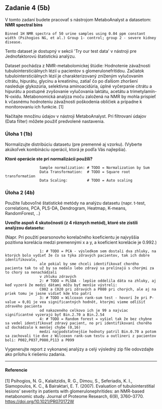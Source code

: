 ## Zadanie 4 (5b)

V tomto zadaní budete pracovať s nástrojom MetaboAnalyst a datasetom: **NMR spectral bins**
    
`Binned 1H NMR spectra of 50 urine samples using 0.04 ppm constant width (Psihogios NG, et al.) Group 1- control; group 2 - severe kidney disease.`
    
Tento dataset je dostupný v sekcii 'Try our test data' v nástroji pre Jednofaktorovú štatistickú analýzu. 

Dataset pochádza z NMR-metabolomickej štúdie: Hodnotenie závažnosti tubulointersticiálnych lézií u pacientov s glomerulonefritídou. Začiatok tubulointersticiálnych lézií je charakterizovaný zníženým vylučovaním citrátu, hipurátu, glycínu a kreatinínu, zatiaľ čo po ďalšom zhoršení nasleduje glykozúria, selektívna aminoacidúria, úplné vyčerpanie citrátu a hipurátu a postupné zvyšovanie vylučovania laktátu, acetátu a trimetylamín-N-oxidu. Metabonomická analýza moču založená na NMR by mohla prispieť k včasnému hodnoteniu závažnosti poškodenia obličiek a prípadne k monitorovaniu ich funkcie. [1]


Načítajte množinu údajov v nástroji MetaboAnalyst. Pri filtrovaní údajov (Data filter) môžete použiť predvolené nastavenia.

### Úloha 1 (1b)

Normalizujte distribúciu datasetu (pre premenné aj vzorku).
(Vyberte akúkoľvek kombináciu operácií, ktorá je podľa Vás najlepšia).

**Ktoré operácie ste pri normalizácii použili?**

                    Sample normalization: # TODO = Normalization by Sum
                    Data Transformation:  # TODO = Square root transformation
                    Data Scaling:         # TODO = Auto scaling
### Úloha 2 (4b)

Použite ľubovoľné štatistické metódy na analýzu datasetu (napr. t-test, correlations, PCA, PLS-DA, Dendrogram, Heatmap, K-means, RandomForest, ..) 

**Uveďte aspoň 4 skutočnosti (z 4 rôznych metód), ktoré ste zistili analýzou datasetu:**

(Napr. Pri použití pearsonovho korelačného koeficientu je najvyššia pozitívna korelácia medzi premennými x a y, a koeficient korelácie je 0.992.)

                    1: # TODO = PCA - výsledkom sem dostali dva zhluky, na ktorých bolo vydieť že čo sa týka zdravých pacientov, tak ich dobre identifikovalo,
                    ale pokial by sme chceli identifikovať chorého pacienta tak to už by sa nedalo lebo zdravý sa prelínajú s chorými za to chorý sa nenachádzali 
                    v zhluku zdravých
                    2: # TODO = PLSDA - lepšie oddelila dáta na zhluky, aj keď vyzerá že medzi dátami môžu byť menšie výstreli:
                    C002 a C020 pri zdravých a P080 pri chorých, ale aj na priek tomu je jasne vidieť kde kto patrí
                    3: # TODO = Wilcoxon rank-sum test - hovorí že pri P-value = 0,01 je vea significantných hodnôt, ktorými vieme odlíšiť zdravého pacienta 
                    od nakazeného celkovo ich je 99 a najviac significantné vyzerajú byť Bin.2.70 a Bin.2.54
                    4: # TODO = Random forest = vyšiel tak že bez chybne sa vedel identifikovať zdravý pacient, no pri identifikovaní chorého už dochádzalo k menšej chybe (0,16)
                    medzi najpodstatnejšie hodnoty patril Bin.0.70 a potom sa zachovali tie dve z Wilcoxon rank-sum testu a outlineri z pacientov boli: P002,P037,P080,P113 a P099
                    

Vygenerujte report z vykonanej analýzy a celý výsledný zip file odovzdajte ako prílohu k riešeniu zadania.

----

#### Referencie

[1] Psihogios, N. G., Kalaitzidis, R. G., Dimou, S., Seferiadis, K. I., Siamopoulos, K. C., & Bairaktari, E. T. (2007). Evaluation of tubulointerstitial lesions’ severity in patients with glomerulonephritides: an NMR-based metabonomic study. Journal of Proteome Research, 6(9), 3760–3770. https://doi.org/10.1021/PR070172W
